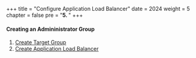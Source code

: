 +++
title = "Configure Application Load Balancer"
date = 2024
weight = 5
chapter = false
pre = "<b>5. </b>"
+++

#### Creating an Admininistrator Group

1. [Create Target Group](1-create-tg)
2. [Create Application Load Balancer](2-create-alb)
